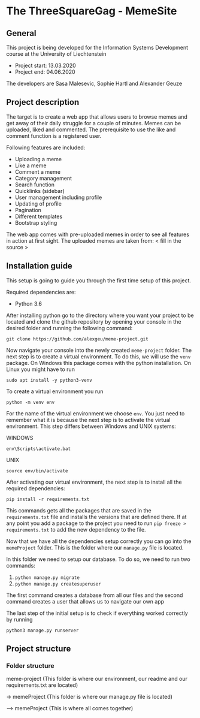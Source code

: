 # The ThreeSquareGag - MemeSite

## General

This project is being developed for the Information Systems Development course at the University of Liechtenstein

* Project start: 13.03.2020
* Project end: 04.06.2020 

The developers are Sasa Malesevic, Sophie Hartl and Alexander Geuze

## Project description
The target is to create a web app that allows users to browse memes and get away of their daily struggle for a couple of minutes.
Memes can be uploaded, liked and commented. The prerequisite to use the like and comment function is a registered user.

Following features are included:
* Uploading a meme
* Like a meme
* Comment a meme
* Category management
* Search function
* Quicklinks (sidebar)
* User management including profile
* Updating of profile
* Pagination
* Different templates
* Bootstrap styling

The web app comes with pre-uploaded memes in order to see all features in action at first sight.
The uploaded memes are taken from: < fill in the source >

## Installation guide

This setup is going to guide you through the first time setup of this project.

Required dependencies are:

- Python 3.6

After installing python go to the directory where you want your project to be located and clone the github repository by opening your console in the desired folder and running the following command:

```
git clone https://github.com/alexgeu/meme-project.git
```

Now navigate your console into the newly created `meme-project` folder. The next step is to create a virtual environment. To do this, we will use the `venv` package. On Windows this package comes with the python installation. On Linux you might have to run

```
sudo apt install -y python3-venv
```

To create a virtual environment you run 

```python -m venv env```

For the name of the virtual environment we choose `env`. You just need to remember what it is because the next step is to activate the virtual environment. This step differs between Windows and UNIX systems:

WINDOWS
```
env\Scripts\activate.bat
```

UNIX
```
source env/bin/activate
```

After activating our virtual environment, the next step is to install all the required dependencies:

```
pip install -r requirements.txt
```

This commands gets all the packages that are saved in the `requirements.txt` file and installs the versions that are defined there. If at any point you add a package to the project you need to run `pip freeze > requirements.txt` to add the new dependency to the file.

Now that we have all the dependencies setup correctly you can go into the `memeProject` folder. This is the folder where our `manage.py` file is located.

In this folder we need to setup our database. To do so, we need to run two commands:

1) `python manage.py migrate`
2) `python manage.py createsuperuser`

The first command creates a database from all our files and the second command creates a user that allows us to navigate our own app

The last step of the initial setup is to check if everything worked correctly by running

```
python3 manage.py runserver
```

## Project structure

### Folder structure

meme-project (This folder is where our environment, our readme and our requirements.txt are located)

-> memeProject (This folder is where our manage.py file is located)

--> memeProject (This is where all comes together)
